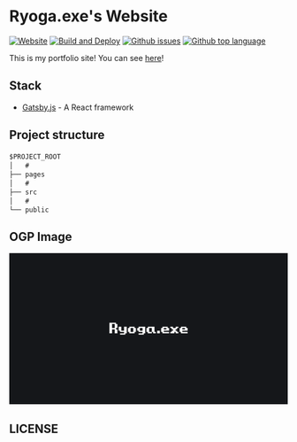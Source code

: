 # Ryoga.exe's Website

[![Website](https://img.shields.io/website?label=ryoga.dev&url=https%3A%2F%2Fryoga.dev)](https://ryoga.dev)
[![Build and Deploy](https://github.com/Ryoga-exe/ryoga.dev/actions/workflows/deploy.yml/badge.svg)](https://github.com/Ryoga-exe/ryoga.dev/actions/workflows/deploy.yml)
[![Github issues](https://img.shields.io/github/issues/ryoga-exe/ryoga.dev)](https://github.com/ryoga-exe/ryoga.dev/issues)
[![Github top language](https://img.shields.io/github/languages/top/ryoga-exe/ryoga.dev)](https://github.com/ryoga-exe/ryoga.dev/)

This is my portfolio site!
You can see [here](https://ryoga.dev)!

## Stack

- [Gatsby.js](https://www.gatsbyjs.com/) - A React framework

## Project structure

```
$PROJECT_ROOT
│   # 
├── pages
│   # 
├── src
│   # 
└── public
```

## OGP Image

![card](static/images/default.png)

## LICENSE

